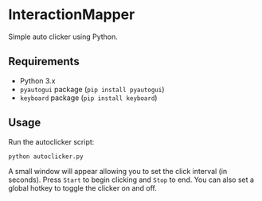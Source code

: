 # InteractionMapper

Simple auto clicker using Python.

## Requirements
- Python 3.x
- `pyautogui` package (`pip install pyautogui`)
- `keyboard` package (`pip install keyboard`)

## Usage
Run the autoclicker script:

```bash
python autoclicker.py
```

A small window will appear allowing you to set the click interval (in seconds).
Press `Start` to begin clicking and `Stop` to end.
You can also set a global hotkey to toggle the clicker on and off.
